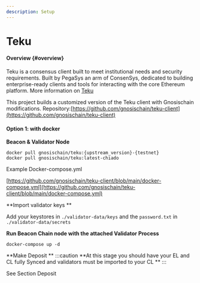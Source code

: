 ```yaml
---
description: Setup
---
```


# Teku



#### Overview {#overview}

Teku is a consensus client built to meet institutional needs and security requirements. Built by PegaSys an arm of ConsenSys, dedicated to building enterprise-ready clients and tools for interacting with the core Ethereum platform. More information on [Teku](https://consensys.net/knowledge-base/ethereum-2/teku/)

This project builds a customized version of the Teku client with Gnosischain modifications.
Repository:[https://github.com/gnosischain/teku-client](https://github.com/gnosischain/teku-client) 


#### Option 1: with docker

**Beacon & Validator Node**


```
docker pull gnosischain/teku:{upstream_version}-{testnet}
docker pull gnosischain/teku:latest-chiado
```


Example Docker-compose.yml 

[https://github.com/gnosischain/teku-client/blob/main/docker-compose.yml](https://github.com/gnosischain/teku-client/blob/main/docker-compose.yml) 

**Import validator keys **

Add your keystores in `./validator-data/keys` and the `password.txt` in `./validator-data/secrets`

**Run Beacon Chain node with the attached Validator Process**


```
docker-compose up -d 
```


**Make Deposit **
:::caution
**At this stage you should have your EL and CL fully Synced and validators must be imported to your CL **
:::

See Section Deposit